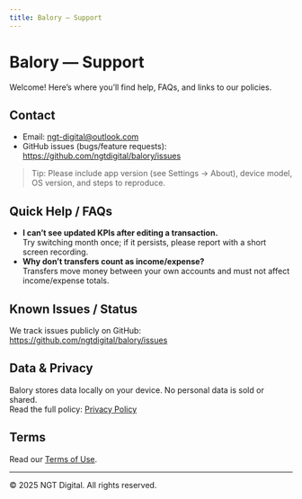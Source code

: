 ```yaml
---
title: Balory — Support
---
```


# Balory — Support

Welcome! Here’s where you’ll find help, FAQs, and links to our policies.

## Contact
- Email: [ngt-digital@outlook.com](mailto:ngt-digital@outlook.com)
- GitHub issues (bugs/feature requests): <https://github.com/ngtdigital/balory/issues>

> Tip: Please include app version (see Settings → About), device model, OS version, and steps to reproduce.

## Quick Help / FAQs
- **I can’t see updated KPIs after editing a transaction.**  
  Try switching month once; if it persists, please report with a short screen recording.
- **Why don’t transfers count as income/expense?**  
  Transfers move money between your own accounts and must not affect income/expense totals.

## Known Issues / Status
We track issues publicly on GitHub:  
<https://github.com/ngtdigital/balory/issues>

## Data & Privacy
Balory stores data locally on your device. No personal data is sold or shared.  
Read the full policy: [Privacy Policy](./privacy-policy.md)

## Terms
Read our [Terms of Use](./terms.md).

---

© 2025 NGT Digital. All rights reserved.
